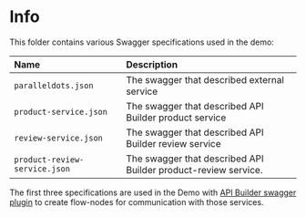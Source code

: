 # Info

This folder contains various Swagger specifications used in the demo:

| Name                 | Description                                         |
|:---------------------|:----------------------------------------------------|
| `paralleldots.json`	| The swagger that described external service |
| `product-service.json` | The swagger that described API Builder product service |
| `review-service.json` | The swagger that described API Builder review service |
| `product-review-service.json` | The swagger that described API Builder product-review service. |

The first three specifications are used in the Demo with [API Builder swagger plugin](https://www.npmjs.com/package/@axway/api-builder-plugin-fn-swagger) to create flow-nodes for  communication with those services.